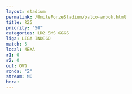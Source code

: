 ```yaml
---
layout: stadium
permalink: /UniteForzeStadium/palco-arbok.html
title: R25
priority: "50"
categories: LD2 SMS GGGS
liga: LIGA INDIGO
match: 5
local: MEXA
r1: 0
r2: 0
out: OVG
ronda: "2"
stream: NO
hora:
---
```

